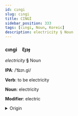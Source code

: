 ```yaml
---
id: cıngi
slug: cıngi
title: CINGİ
sidebar_position: 333
tags: [cıngi, Noun, Koreic]
description: electricity § Noun
---
```


### cıngi&emsp;<span kind="abugida">ꞇ̃ȷꜿɟ</span>

*electricity* **§** Noun

**IPA**: /ˈt͡ɕɪn.gi/

**Verb**: to be electricity

**Noun**: electricity

**Modifier**: electric

<details>
    <summary>Origin</summary>
    Korean 전기 jeon'gi [ˈt͡ɕɘ(ː)nɡi]<br/>
    <em>Koreic Language Family</em>
</details>